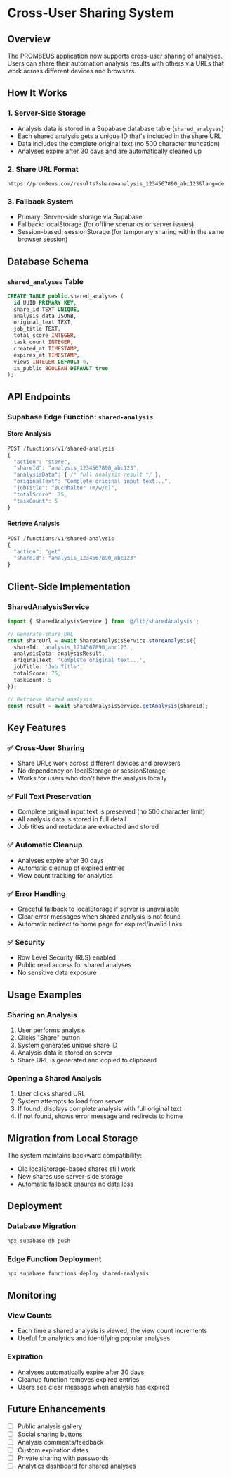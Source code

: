 # Cross-User Sharing System

## Overview

The PROM8EUS application now supports cross-user sharing of analyses. Users can share their automation analysis results with others via URLs that work across different devices and browsers.

## How It Works

### 1. Server-Side Storage
- Analysis data is stored in a Supabase database table (`shared_analyses`)
- Each shared analysis gets a unique ID that's included in the share URL
- Data includes the complete original text (no 500 character truncation)
- Analyses expire after 30 days and are automatically cleaned up

### 2. Share URL Format
```
https://prom8eus.com/results?share=analysis_1234567890_abc123&lang=de
```

### 3. Fallback System
- Primary: Server-side storage via Supabase
- Fallback: localStorage (for offline scenarios or server issues)
- Session-based: sessionStorage (for temporary sharing within the same browser session)

## Database Schema

### `shared_analyses` Table
```sql
CREATE TABLE public.shared_analyses (
  id UUID PRIMARY KEY,
  share_id TEXT UNIQUE,
  analysis_data JSONB,
  original_text TEXT,
  job_title TEXT,
  total_score INTEGER,
  task_count INTEGER,
  created_at TIMESTAMP,
  expires_at TIMESTAMP,
  views INTEGER DEFAULT 0,
  is_public BOOLEAN DEFAULT true
);
```

## API Endpoints

### Supabase Edge Function: `shared-analysis`

#### Store Analysis
```javascript
POST /functions/v1/shared-analysis
{
  "action": "store",
  "shareId": "analysis_1234567890_abc123",
  "analysisData": { /* full analysis result */ },
  "originalText": "Complete original input text...",
  "jobTitle": "Buchhalter (m/w/d)",
  "totalScore": 75,
  "taskCount": 5
}
```

#### Retrieve Analysis
```javascript
POST /functions/v1/shared-analysis
{
  "action": "get",
  "shareId": "analysis_1234567890_abc123"
}
```

## Client-Side Implementation

### SharedAnalysisService
```typescript
import { SharedAnalysisService } from '@/lib/sharedAnalysis';

// Generate share URL
const shareUrl = await SharedAnalysisService.storeAnalysis({
  shareId: 'analysis_1234567890_abc123',
  analysisData: analysisResult,
  originalText: 'Complete original text...',
  jobTitle: 'Job Title',
  totalScore: 75,
  taskCount: 5
});

// Retrieve shared analysis
const result = await SharedAnalysisService.getAnalysis(shareId);
```

## Key Features

### ✅ Cross-User Sharing
- Share URLs work across different devices and browsers
- No dependency on localStorage or sessionStorage
- Works for users who don't have the analysis locally

### ✅ Full Text Preservation
- Complete original input text is preserved (no 500 character limit)
- All analysis data is stored in full detail
- Job titles and metadata are extracted and stored

### ✅ Automatic Cleanup
- Analyses expire after 30 days
- Automatic cleanup of expired entries
- View count tracking for analytics

### ✅ Error Handling
- Graceful fallback to localStorage if server is unavailable
- Clear error messages when shared analysis is not found
- Automatic redirect to home page for expired/invalid links

### ✅ Security
- Row Level Security (RLS) enabled
- Public read access for shared analyses
- No sensitive data exposure

## Usage Examples

### Sharing an Analysis
1. User performs analysis
2. Clicks "Share" button
3. System generates unique share ID
4. Analysis data is stored on server
5. Share URL is generated and copied to clipboard

### Opening a Shared Analysis
1. User clicks shared URL
2. System attempts to load from server
3. If found, displays complete analysis with full original text
4. If not found, shows error message and redirects to home

## Migration from Local Storage

The system maintains backward compatibility:
- Old localStorage-based shares still work
- New shares use server-side storage
- Automatic fallback ensures no data loss

## Deployment

### Database Migration
```bash
npx supabase db push
```

### Edge Function Deployment
```bash
npx supabase functions deploy shared-analysis
```

## Monitoring

### View Counts
- Each time a shared analysis is viewed, the view count increments
- Useful for analytics and identifying popular analyses

### Expiration
- Analyses automatically expire after 30 days
- Cleanup function removes expired entries
- Users see clear message when analysis has expired

## Future Enhancements

- [ ] Public analysis gallery
- [ ] Social sharing buttons
- [ ] Analysis comments/feedback
- [ ] Custom expiration dates
- [ ] Private sharing with passwords
- [ ] Analytics dashboard for shared analyses
